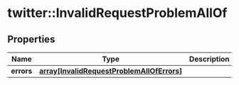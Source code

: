 # twitter::InvalidRequestProblemAllOf


## Properties
Name | Type | Description | Notes
------------ | ------------- | ------------- | -------------
**errors** | [**array[InvalidRequestProblemAllOfErrors]**](InvalidRequestProblem_allOf_errors.md) |  | [optional] 


